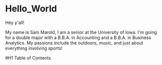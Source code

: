 # Hello_World

Hey y'all!

My name is Sam Marold, I am a senior at the University of Iowa. 
I'm going for a double major with a B.B.A. in Accounting and a B.B.A. in Business Analytics.
My passions include the outdoors, music, and just about everything involving sports!


#H1 Table of Contents
